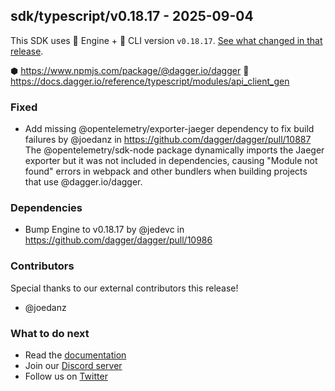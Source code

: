 ## sdk/typescript/v0.18.17 - 2025-09-04

This SDK uses 🚙 Engine + 🚗 CLI version `v0.18.17`. [See what changed in that release](https://github.com/dagger/dagger/releases/tag/v0.18.17).

⬢ https://www.npmjs.com/package/@dagger.io/dagger
📒 https://docs.dagger.io/reference/typescript/modules/api_client_gen

### Fixed
- Add missing @opentelemetry/exporter-jaeger dependency to fix build failures by @joedanz in https://github.com/dagger/dagger/pull/10887 \
  The @opentelemetry/sdk-node package dynamically imports the Jaeger exporter
  but it was not included in dependencies, causing "Module not found" errors
  in webpack and other bundlers when building projects that use @dagger.io/dagger.

### Dependencies
- Bump Engine to v0.18.17 by @jedevc in https://github.com/dagger/dagger/pull/10986

### Contributors
Special thanks to our external contributors this release!
- @joedanz

### What to do next
- Read the [documentation](https://docs.dagger.io/sdk/nodejs)
- Join our [Discord server](https://discord.gg/dagger-io)
- Follow us on [Twitter](https://twitter.com/dagger_io)

